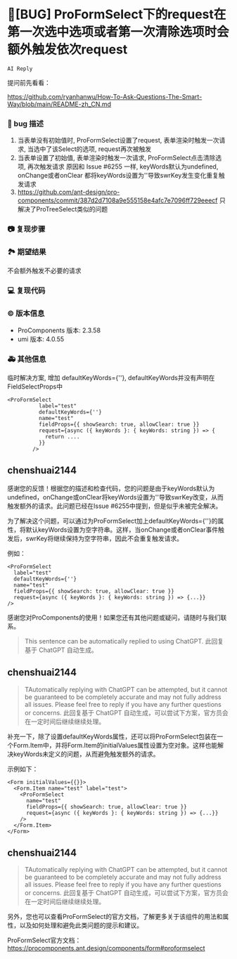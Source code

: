 # 🐛[BUG] ProFormSelect下的request在第一次选中选项或者第一次清除选项时会额外触发依次request

`AI Reply`

提问前先看看：

https://github.com/ryanhanwu/How-To-Ask-Questions-The-Smart-Way/blob/main/README-zh_CN.md

### 🐛 bug 描述

<!--
详细地描述 bug，让大家都能理解
-->

1. 当表单没有初始值时, ProFormSelect设置了request, 表单渲染时触发一次请求, 当选中了该Select的选项, request再次被触发
2. 当表单设置了初始值, 表单渲染时触发一次请求, ProFormSelect点击清除选项, 再次触发请求
   原因和 Issue #6255 一样, keyWords默认为undefined, onChange或者onClear 都将keyWords设置为''导致swrKey发生变化重复触发请求
3. https://github.com/ant-design/pro-components/commit/387d2d7108a9e555158e4afc7e7096ff729eeecf 只解决了ProTreeSelect类似的问题

### 📷 复现步骤

<!--
清晰描述复现步骤，让别人也能看到问题，如果可能，尽量提供可执行代码，
如：https://codesandbox.io/ 在此处创建一个 codesandbox，方便我们更快的排查和复现问题
-->

### 🏞 期望结果

<!--
描述你原本期望看到的结果
-->

不会额外触发不必要的请求

### 💻 复现代码

<!--
提供可复现的代码，仓库，或线上示例
-->

### © 版本信息

- ProComponents 版本: 2.3.58
- umi 版本: 4.0.55

### 🚑 其他信息

临时解决方案, 增加 defaultKeyWords={''}, defaultKeyWords并没有声明在FieldSelectProps中

```
<ProFormSelect
          label="test"
          defaultKeyWords={''}
          name="test"
          fieldProps={{ showSearch: true, allowClear: true }}
          request={async ({ keyWords }: { keyWords: string }) => {
            return ....
          }}
        />
```

## chenshuai2144

感谢您的反馈！根据您的描述和检查代码，您的问题是由于keyWords默认为undefined，onChange或onClear将keyWords设置为''导致swrKey改变，从而触发额外的请求。此问题已经在Issue #6255中提到，但是似乎未被完全解决。

为了解决这个问题，可以通过为ProFormSelect加上defaultKeyWords={''}的属性，将默认keyWords设置为空字符串。这样，当onChange或者onClear事件触发后，swrKey将继续保持为空字符串，因此不会重复触发请求。

例如：

```
<ProFormSelect
  label="test"
  defaultKeyWords={''}
  name="test"
  fieldProps={{ showSearch: true, allowClear: true }}
  request={async ({ keyWords }: { keyWords: string }) => {...}}
/>
```

感谢您对ProComponents的使用！如果您还有其他问题或疑问，请随时与我们联系。

> This sentence can be automatically replied to using ChatGPT.
> 此回复基于 ChatGPT 自动生成。

## chenshuai2144

> TAutomatically replying with ChatGPT can be attempted, but it cannot be guaranteed to be completely accurate and may not fully address all issues. Please feel free to reply if you have any further questions or concerns.
> 此回复基于 ChatGPT 自动生成，可以尝试下方案，官方员会在一定时间后继续继续处理。

补充一下，除了设置defaultKeyWords属性，还可以将ProFormSelect包装在一个Form.Item中，并将Form.Item的initialValues属性设置为空对象。这样也能解决keyWords未定义的问题，从而避免触发额外的请求。

示例如下：

```
<Form initialValues={{}}>
  <Form.Item name="test" label="test">
    <ProFormSelect
      name="test"
      fieldProps={{ showSearch: true, allowClear: true }}
      request={async ({ keyWords }: { keyWords: string }) => {...}}
    />
  </Form.Item>
</Form>
```

## chenshuai2144

> TAutomatically replying with ChatGPT can be attempted, but it cannot be guaranteed to be completely accurate and may not fully address all issues. Please feel free to reply if you have any further questions or concerns.
> 此回复基于 ChatGPT 自动生成，可以尝试下方案，官方员会在一定时间后继续继续处理。

另外，您也可以查看ProFormSelect的官方文档，了解更多关于该组件的用法和属性，以及如何处理和避免此类问题的提示和建议。

ProFormSelect官方文档：https://procomponents.ant.design/components/form#proformselect
